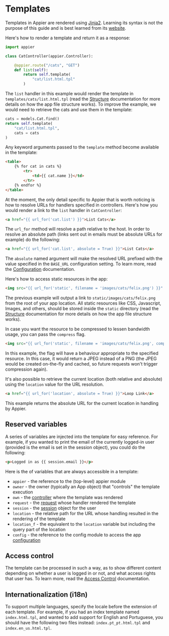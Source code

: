 # Templates

Templates in Appier are rendered using [Jinja2](http://jinja.pocoo.org/).
Learning its syntax is not the purpose of this guide and is best learned from its
[website](http://jinja.pocoo.org/).

Here's how to render a template and return it as a response:

```python
import appier

class CatController(appier.Controller):

    @appier.route("/cats", "GET")
    def list(self):
        return self.template(
            "cat/list.html.tpl"
        )
```

The `list` handler in this example would render the template in
`templates/cats/list.html.tpl` (read the [Structure](structure.md)
documentation for more details on how the app file structure works).
To improve the example, we would need to retrieve the cats and use
them in the template:

```python
cats = models.Cat.find()
return self.template(
    "cat/list.html.tpl",
    cats = cats
)
```

Any keyword arguments passed to the `template` method become available in the template:

```html
<table>
    {% for cat in cats %}
        <tr>
            <td>{{ cat.name }}</td>
        </tr>
    {% endfor %}
</table>
```

At the moment, the only detail specific to Appier that is worth noticing is how to resolve
URLs for handlers specified in controllers. Here's how you would render a link to the
`list` handler in `CatController`:

```html
<a href="{{ url_for('cat.list') }}">List Cats</a>
```

The `url_for` method will resolve a path relative to the host. In order to resolve an absolute path
(links sent out in emails must be absolute URLs for example) do the following:

```html
<a href="{{ url_for('cat.list', absolute = True) }}">List Cats</a>
```

The `absolute` named argument will make the resolved URL prefixed with the value specified
in the `BASE_URL` configuration setting. To learn more, read the [Configuration](configuration.md)
documentation.

Here's how to access static resources in the app:

```html
<img src="{{ url_for('static', filename = 'images/cats/felix.png') }}" />
```

The previous example will output a link to `static/images/cats/felix.png` from
the root of your app location. All static resources like CSS, Javascript, Images,
and others, should be stored inside the `static` directory (read the [Structure](structure.md)
documentation for more details on how the app file structure works).

In case you want the resource to be compressed to lessen bandwidth usage, you can pass the `compress` flag.

```html
<img src="{{ url_for('static', filename = 'images/cats/felix.png', compress = True) }}" />
```

In this example, the flag will have a behaviour appropriate to the specified resource.
In this case, it would return a JPEG instead of a PNG (the JPEG would be created on-the-fly
and cached, so future requests won't trigger compression again).

It's also possible to retrieve the current location (both relative and absolute) using the
`location` value for the URL resolution.

```html
<a href="{{ url_for('location', absolute = True) }}">Loop Link</a>
```

This example returns the absolute URL for the current location in handling by Appier.

## Reserved variables

A series of variables are injected into the template for easy reference. For example,
if you wanted to print the email of the currently logged-in user (provided is the email
is set in the session object), you could do the following:

```html
<p>Logged in as {{ session.email }}</p>
```

Here is the of variables that are always accessible in a template:

* `appier` - the reference to the (top-level) appier module
* `owner` - the owner (typically an App object) that "controls" the template execution
* `own` - the [controller](controllers.md) where the template was rendered
* `request` - the [request](requests.md) whose handler rendered the template
* `session` - the [session](sessions.md) object for the user
* `location` - the relative path for the URL whose handling resulted in the rendering of the template
* `location_f` - the equivalent to the `location` variable but including the query part of the location
* `config` - the reference to the config module to access the app [configuration](configuration.md)

## Access control

The template can be processed in such a way, as to show different content depending
on whether a user is logged in or not, and what access rights that user has. To learn
more, read the [Access Control](access_control.md) documentation.

## Internationalization (i18n)

To support multiple languages, specify the locale before the extension of each template.
For example, if you had an index template named `index.html.tpl`, and wanted to add support
for English and Portuguese, you should have the following two files instead: `index.pt_pt.html.tpl`
and `index.en_us.html.tpl`.
